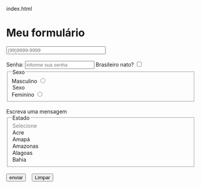 index.html
<!doctype html>
</head>
<body>
    <h1>Meu formulário</h1>
     <form action="" method="get">
            <input type="text" name="telefone"
                placeholder="(99)9999-9999" size="30"
                maxlength="13">
            <br><br>
        <label for="senha">Senha:</label>
        <input type="password" name="senha" id="senha"
            placeholder="informe sua senha">
            <label>Brasileiro nato?
                <input type="checkbox" name="bras">
            </label>
            <fieldset>
                <legend>Sexo</legend>
                <label for="masc">Masculino</label>
                <input type="radio" name="sexo"
                    value="M" id="masc">
                <legend>Sexo</legend>
                <label for="fem">Feminino</label>
                <input type="radio" name="sexo"
                    value="F" id="fem">
            </fieldset>
            <br>
            <label for="mensagem">Escreva uma mensagem
            <br>
            <texrarea id="mensagem" name="mensagem" 
                rows="10" cols="20"
                placeholder="escreva sua mensagem aqui..."></texrarea>
            <fieldset>
                <legend>Estado</legend>
            <seclect name="estado">
                    <option selected disabled>Selecione</option>
                        <option vaule="AC">Acre</option>
                        <option vaule="AP">Amapá</option>
                        <option vaule="AM">Amazonas</option>
                        <option vaule="AL">Alagoas</option>
                        <option vaule="BA">Bahia</option>
            </seclect>
            </fieldset>
            </form>
            <br>
            <input type="submit" value="enviar"> &nbsp;&nbsp;
            <input type="reset" value="Limpar">
    </form>
</body>
</html>
